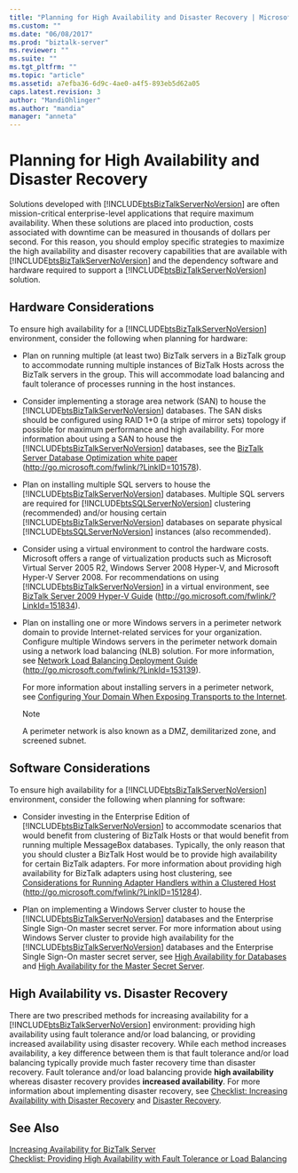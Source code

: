 ```yaml
---
title: "Planning for High Availability and Disaster Recovery | Microsoft Docs"
ms.custom: ""
ms.date: "06/08/2017"
ms.prod: "biztalk-server"
ms.reviewer: ""
ms.suite: ""
ms.tgt_pltfrm: ""
ms.topic: "article"
ms.assetid: a7efba36-6d9c-4ae0-a4f5-893eb5d62a05
caps.latest.revision: 3
author: "MandiOhlinger"
ms.author: "mandia"
manager: "anneta"
---
```

# Planning for High Availability and Disaster Recovery
Solutions developed with [!INCLUDE[btsBizTalkServerNoVersion](../includes/btsbiztalkservernoversion-md.md)] are often mission-critical enterprise-level applications that require maximum availability. When these solutions are placed into production, costs associated with downtime can be measured in thousands of dollars per second. For this reason, you should employ specific strategies to maximize the high availability and disaster recovery capabilities that are available with [!INCLUDE[btsBizTalkServerNoVersion](../includes/btsbiztalkservernoversion-md.md)] and the dependency software and hardware required to support a [!INCLUDE[btsBizTalkServerNoVersion](../includes/btsbiztalkservernoversion-md.md)] solution.  
  
## Hardware Considerations  
 To ensure high availability for a [!INCLUDE[btsBizTalkServerNoVersion](../includes/btsbiztalkservernoversion-md.md)] environment, consider the following when planning for hardware:  
  
-   Plan on running multiple (at least two) BizTalk servers in a BizTalk group to accommodate running multiple instances of BizTalk Hosts across the BizTalk servers in the group. This will accommodate load balancing and fault tolerance of processes running in the host instances.  
  
-   Consider implementing a storage area network (SAN) to house the [!INCLUDE[btsBizTalkServerNoVersion](../includes/btsbiztalkservernoversion-md.md)] databases. The SAN disks should be configured using RAID 1+0 (a stripe of mirror sets) topology if possible for maximum performance and high availability. For more information about using a SAN to house the [!INCLUDE[btsBizTalkServerNoVersion](../includes/btsbiztalkservernoversion-md.md)] databases, see the [BizTalk Server Database Optimization white paper](http://go.microsoft.com/fwlink/?LinkID=101578) (http://go.microsoft.com/fwlink/?LinkID=101578).  
  
-   Plan on installing multiple SQL servers to house the [!INCLUDE[btsBizTalkServerNoVersion](../includes/btsbiztalkservernoversion-md.md)] databases. Multiple SQL servers are required for [!INCLUDE[btsSQLServerNoVersion](../includes/btssqlservernoversion-md.md)] clustering (recommended) and/or housing certain [!INCLUDE[btsBizTalkServerNoVersion](../includes/btsbiztalkservernoversion-md.md)] databases on separate physical [!INCLUDE[btsSQLServerNoVersion](../includes/btssqlservernoversion-md.md)] instances (also recommended).  
  
-   Consider using a virtual environment to control the hardware costs. Microsoft offers a range of virtualization products such as Microsoft Virtual Server 2005 R2, Windows Server 2008 Hyper-V, and Microsoft Hyper-V Server 2008. For recommendations on using [!INCLUDE[btsBizTalkServerNoVersion](../includes/btsbiztalkservernoversion-md.md)] in a virtual environment, see [BizTalk Server 2009 Hyper-V Guide](http://go.microsoft.com/fwlink/?LinkId=151834) (http://go.microsoft.com/fwlink/?LinkId=151834).  
  
-   Plan on installing one or more Windows servers in a perimeter network domain to provide Internet-related services for your organization. Configure multiple Windows servers in the perimeter network domain using a network load balancing (NLB) solution. For more information, see [Network Load Balancing Deployment Guide](http://go.microsoft.com/fwlink/?LinkId=153139) (http://go.microsoft.com/fwlink/?LinkId=153139).  
  
     For more information about installing servers in a perimeter network, see [Configuring Your Domain When Exposing Transports to the Internet](../technical-guides/planning-for-sending-and-receiving.md#BKMK_InternetTrans).  
  
    > [!NOTE]  
    >  A perimeter network is also known as a DMZ, demilitarized zone, and screened subnet.  
  
## Software Considerations  
 To ensure high availability for a [!INCLUDE[btsBizTalkServerNoVersion](../includes/btsbiztalkservernoversion-md.md)] environment, consider the following when planning for software:  
  
-   Consider investing in the Enterprise Edition of [!INCLUDE[btsBizTalkServerNoVersion](../includes/btsbiztalkservernoversion-md.md)] to accommodate scenarios that would benefit from clustering of BizTalk Hosts or that would benefit from running multiple MessageBox databases. Typically, the only reason that you should cluster a BizTalk Host would be to provide high availability for certain BizTalk adapters. For more information about providing high availability for BizTalk adapters using host clustering, see [Considerations for Running Adapter Handlers within a Clustered Host](http://go.microsoft.com/fwlink/?LinkID=151284) (http://go.microsoft.com/fwlink/?LinkID=151284).  
  
-   Plan on implementing a Windows Server cluster to house the [!INCLUDE[btsBizTalkServerNoVersion](../includes/btsbiztalkservernoversion-md.md)] databases and the Enterprise Single Sign-On master secret server. For more information about using Windows Server cluster to provide high availability for the [!INCLUDE[btsBizTalkServerNoVersion](../includes/btsbiztalkservernoversion-md.md)] databases and the Enterprise Single Sign-On master secret server, see [High Availability for Databases](../technical-guides/high-availability-for-databases.md) and [High Availability for the Master Secret Server](../technical-guides/high-availability-for-the-master-secret-server.md).  
  
## High Availability vs. Disaster Recovery  
 There are two prescribed methods for increasing availability for a [!INCLUDE[btsBizTalkServerNoVersion](../includes/btsbiztalkservernoversion-md.md)] environment: providing high availability using fault tolerance and/or load balancing, or providing increased availability using disaster recovery. While each method increases availability, a key difference between them is that fault tolerance and/or load balancing typically provide much faster recovery time than disaster recovery. Fault tolerance and/or load balancing provide **high availability** whereas disaster recovery provides **increased availability**. For more information about implementing disaster recovery, see [Checklist: Increasing Availability with Disaster Recovery](../technical-guides/checklist-increasing-availability-with-disaster-recovery.md) and [Disaster Recovery](../technical-guides/disaster-recovery.md).  
  
## See Also  
 [Increasing Availability for BizTalk Server](../technical-guides/increasing-availability-for-biztalk-server.md)   
 [Checklist: Providing High Availability with Fault Tolerance or Load Balancing](../technical-guides/checklist-providing-high-availability-with-fault-tolerance-or-load-balancing.md)